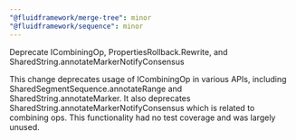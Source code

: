 ```yaml
---
"@fluidframework/merge-tree": minor
"@fluidframework/sequence": minor
---
```


Deprecate ICombiningOp, PropertiesRollback.Rewrite, and SharedString.annotateMarkerNotifyConsensus

This change deprecates usage of ICombiningOp in various APIs, including SharedSegmentSequence.annotateRange and SharedString.annotateMarker. It also deprecates SharedString.annotateMarkerNotifyConsensus which is related to combining ops. This functionality had no test coverage and was largely unused.
